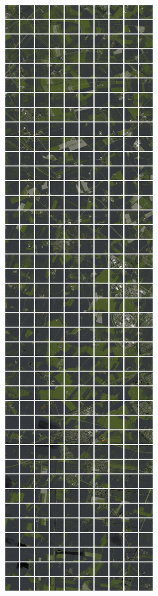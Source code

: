 <html>
<div>
<img src="https://github.com/HakkaTjakka/NL_TILE_MAP/blob/main/18/632/-1066/r.6320.-10660.png" height="44" width="44">
<img src="https://github.com/HakkaTjakka/NL_TILE_MAP/blob/main/18/632/-1066/r.6321.-10660.png" height="44" width="44">
<img src="https://github.com/HakkaTjakka/NL_TILE_MAP/blob/main/18/632/-1066/r.6322.-10660.png" height="44" width="44">
<img src="https://github.com/HakkaTjakka/NL_TILE_MAP/blob/main/18/632/-1066/r.6323.-10660.png" height="44" width="44">
<img src="https://github.com/HakkaTjakka/NL_TILE_MAP/blob/main/18/632/-1066/r.6324.-10660.png" height="44" width="44">
<img src="https://github.com/HakkaTjakka/NL_TILE_MAP/blob/main/18/632/-1066/r.6325.-10660.png" height="44" width="44">
<img src="https://github.com/HakkaTjakka/NL_TILE_MAP/blob/main/18/632/-1066/r.6326.-10660.png" height="44" width="44">
<img src="https://github.com/HakkaTjakka/NL_TILE_MAP/blob/main/18/632/-1066/r.6327.-10660.png" height="44" width="44">
<img src="https://github.com/HakkaTjakka/NL_TILE_MAP/blob/main/18/632/-1066/r.6328.-10660.png" height="44" width="44">
<img src="https://github.com/HakkaTjakka/NL_TILE_MAP/blob/main/18/632/-1066/r.6329.-10660.png" height="44" width="44">
<img src="https://github.com/HakkaTjakka/NL_TILE_MAP/blob/main/18/633/-1066/r.6330.-10660.png" height="44" width="44">
<img src="https://github.com/HakkaTjakka/NL_TILE_MAP/blob/main/18/633/-1066/r.6331.-10660.png" height="44" width="44">
<img src="https://github.com/HakkaTjakka/NL_TILE_MAP/blob/main/18/633/-1066/r.6332.-10660.png" height="44" width="44">
<img src="https://github.com/HakkaTjakka/NL_TILE_MAP/blob/main/18/633/-1066/r.6333.-10660.png" height="44" width="44">
<img src="https://github.com/HakkaTjakka/NL_TILE_MAP/blob/main/18/633/-1066/r.6334.-10660.png" height="44" width="44">
<img src="https://github.com/HakkaTjakka/NL_TILE_MAP/blob/main/18/633/-1066/r.6335.-10660.png" height="44" width="44">
<img src="https://github.com/HakkaTjakka/NL_TILE_MAP/blob/main/18/633/-1066/r.6336.-10660.png" height="44" width="44">
<img src="https://github.com/HakkaTjakka/NL_TILE_MAP/blob/main/18/633/-1066/r.6337.-10660.png" height="44" width="44">
<img src="https://github.com/HakkaTjakka/NL_TILE_MAP/blob/main/18/633/-1066/r.6338.-10660.png" height="44" width="44">
<img src="https://github.com/HakkaTjakka/NL_TILE_MAP/blob/main/18/633/-1066/r.6339.-10660.png" height="44" width="44">
<br>
<img src="https://github.com/HakkaTjakka/NL_TILE_MAP/blob/main/18/632/-1066/r.6320.-10659.png" height="44" width="44">
<img src="https://github.com/HakkaTjakka/NL_TILE_MAP/blob/main/18/632/-1066/r.6321.-10659.png" height="44" width="44">
<img src="https://github.com/HakkaTjakka/NL_TILE_MAP/blob/main/18/632/-1066/r.6322.-10659.png" height="44" width="44">
<img src="https://github.com/HakkaTjakka/NL_TILE_MAP/blob/main/18/632/-1066/r.6323.-10659.png" height="44" width="44">
<img src="https://github.com/HakkaTjakka/NL_TILE_MAP/blob/main/18/632/-1066/r.6324.-10659.png" height="44" width="44">
<img src="https://github.com/HakkaTjakka/NL_TILE_MAP/blob/main/18/632/-1066/r.6325.-10659.png" height="44" width="44">
<img src="https://github.com/HakkaTjakka/NL_TILE_MAP/blob/main/18/632/-1066/r.6326.-10659.png" height="44" width="44">
<img src="https://github.com/HakkaTjakka/NL_TILE_MAP/blob/main/18/632/-1066/r.6327.-10659.png" height="44" width="44">
<img src="https://github.com/HakkaTjakka/NL_TILE_MAP/blob/main/18/632/-1066/r.6328.-10659.png" height="44" width="44">
<img src="https://github.com/HakkaTjakka/NL_TILE_MAP/blob/main/18/632/-1066/r.6329.-10659.png" height="44" width="44">
<img src="https://github.com/HakkaTjakka/NL_TILE_MAP/blob/main/18/633/-1066/r.6330.-10659.png" height="44" width="44">
<img src="https://github.com/HakkaTjakka/NL_TILE_MAP/blob/main/18/633/-1066/r.6331.-10659.png" height="44" width="44">
<img src="https://github.com/HakkaTjakka/NL_TILE_MAP/blob/main/18/633/-1066/r.6332.-10659.png" height="44" width="44">
<img src="https://github.com/HakkaTjakka/NL_TILE_MAP/blob/main/18/633/-1066/r.6333.-10659.png" height="44" width="44">
<img src="https://github.com/HakkaTjakka/NL_TILE_MAP/blob/main/18/633/-1066/r.6334.-10659.png" height="44" width="44">
<img src="https://github.com/HakkaTjakka/NL_TILE_MAP/blob/main/18/633/-1066/r.6335.-10659.png" height="44" width="44">
<img src="https://github.com/HakkaTjakka/NL_TILE_MAP/blob/main/18/633/-1066/r.6336.-10659.png" height="44" width="44">
<img src="https://github.com/HakkaTjakka/NL_TILE_MAP/blob/main/18/633/-1066/r.6337.-10659.png" height="44" width="44">
<img src="https://github.com/HakkaTjakka/NL_TILE_MAP/blob/main/18/633/-1066/r.6338.-10659.png" height="44" width="44">
<img src="https://github.com/HakkaTjakka/NL_TILE_MAP/blob/main/18/633/-1066/r.6339.-10659.png" height="44" width="44">
<br>
<img src="https://github.com/HakkaTjakka/NL_TILE_MAP/blob/main/18/632/-1066/r.6320.-10658.png" height="44" width="44">
<img src="https://github.com/HakkaTjakka/NL_TILE_MAP/blob/main/18/632/-1066/r.6321.-10658.png" height="44" width="44">
<img src="https://github.com/HakkaTjakka/NL_TILE_MAP/blob/main/18/632/-1066/r.6322.-10658.png" height="44" width="44">
<img src="https://github.com/HakkaTjakka/NL_TILE_MAP/blob/main/18/632/-1066/r.6323.-10658.png" height="44" width="44">
<img src="https://github.com/HakkaTjakka/NL_TILE_MAP/blob/main/18/632/-1066/r.6324.-10658.png" height="44" width="44">
<img src="https://github.com/HakkaTjakka/NL_TILE_MAP/blob/main/18/632/-1066/r.6325.-10658.png" height="44" width="44">
<img src="https://github.com/HakkaTjakka/NL_TILE_MAP/blob/main/18/632/-1066/r.6326.-10658.png" height="44" width="44">
<img src="https://github.com/HakkaTjakka/NL_TILE_MAP/blob/main/18/632/-1066/r.6327.-10658.png" height="44" width="44">
<img src="https://github.com/HakkaTjakka/NL_TILE_MAP/blob/main/18/632/-1066/r.6328.-10658.png" height="44" width="44">
<img src="https://github.com/HakkaTjakka/NL_TILE_MAP/blob/main/18/632/-1066/r.6329.-10658.png" height="44" width="44">
<img src="https://github.com/HakkaTjakka/NL_TILE_MAP/blob/main/18/633/-1066/r.6330.-10658.png" height="44" width="44">
<img src="https://github.com/HakkaTjakka/NL_TILE_MAP/blob/main/18/633/-1066/r.6331.-10658.png" height="44" width="44">
<img src="https://github.com/HakkaTjakka/NL_TILE_MAP/blob/main/18/633/-1066/r.6332.-10658.png" height="44" width="44">
<img src="https://github.com/HakkaTjakka/NL_TILE_MAP/blob/main/18/633/-1066/r.6333.-10658.png" height="44" width="44">
<img src="https://github.com/HakkaTjakka/NL_TILE_MAP/blob/main/18/633/-1066/r.6334.-10658.png" height="44" width="44">
<img src="https://github.com/HakkaTjakka/NL_TILE_MAP/blob/main/18/633/-1066/r.6335.-10658.png" height="44" width="44">
<img src="https://github.com/HakkaTjakka/NL_TILE_MAP/blob/main/18/633/-1066/r.6336.-10658.png" height="44" width="44">
<img src="https://github.com/HakkaTjakka/NL_TILE_MAP/blob/main/18/633/-1066/r.6337.-10658.png" height="44" width="44">
<img src="https://github.com/HakkaTjakka/NL_TILE_MAP/blob/main/18/633/-1066/r.6338.-10658.png" height="44" width="44">
<img src="https://github.com/HakkaTjakka/NL_TILE_MAP/blob/main/18/633/-1066/r.6339.-10658.png" height="44" width="44">
<br>
<img src="https://github.com/HakkaTjakka/NL_TILE_MAP/blob/main/18/632/-1066/r.6320.-10657.png" height="44" width="44">
<img src="https://github.com/HakkaTjakka/NL_TILE_MAP/blob/main/18/632/-1066/r.6321.-10657.png" height="44" width="44">
<img src="https://github.com/HakkaTjakka/NL_TILE_MAP/blob/main/18/632/-1066/r.6322.-10657.png" height="44" width="44">
<img src="https://github.com/HakkaTjakka/NL_TILE_MAP/blob/main/18/632/-1066/r.6323.-10657.png" height="44" width="44">
<img src="https://github.com/HakkaTjakka/NL_TILE_MAP/blob/main/18/632/-1066/r.6324.-10657.png" height="44" width="44">
<img src="https://github.com/HakkaTjakka/NL_TILE_MAP/blob/main/18/632/-1066/r.6325.-10657.png" height="44" width="44">
<img src="https://github.com/HakkaTjakka/NL_TILE_MAP/blob/main/18/632/-1066/r.6326.-10657.png" height="44" width="44">
<img src="https://github.com/HakkaTjakka/NL_TILE_MAP/blob/main/18/632/-1066/r.6327.-10657.png" height="44" width="44">
<img src="https://github.com/HakkaTjakka/NL_TILE_MAP/blob/main/18/632/-1066/r.6328.-10657.png" height="44" width="44">
<img src="https://github.com/HakkaTjakka/NL_TILE_MAP/blob/main/18/632/-1066/r.6329.-10657.png" height="44" width="44">
<img src="https://github.com/HakkaTjakka/NL_TILE_MAP/blob/main/18/633/-1066/r.6330.-10657.png" height="44" width="44">
<img src="https://github.com/HakkaTjakka/NL_TILE_MAP/blob/main/18/633/-1066/r.6331.-10657.png" height="44" width="44">
<img src="https://github.com/HakkaTjakka/NL_TILE_MAP/blob/main/18/633/-1066/r.6332.-10657.png" height="44" width="44">
<img src="https://github.com/HakkaTjakka/NL_TILE_MAP/blob/main/18/633/-1066/r.6333.-10657.png" height="44" width="44">
<img src="https://github.com/HakkaTjakka/NL_TILE_MAP/blob/main/18/633/-1066/r.6334.-10657.png" height="44" width="44">
<img src="https://github.com/HakkaTjakka/NL_TILE_MAP/blob/main/18/633/-1066/r.6335.-10657.png" height="44" width="44">
<img src="https://github.com/HakkaTjakka/NL_TILE_MAP/blob/main/18/633/-1066/r.6336.-10657.png" height="44" width="44">
<img src="https://github.com/HakkaTjakka/NL_TILE_MAP/blob/main/18/633/-1066/r.6337.-10657.png" height="44" width="44">
<img src="https://github.com/HakkaTjakka/NL_TILE_MAP/blob/main/18/633/-1066/r.6338.-10657.png" height="44" width="44">
<img src="https://github.com/HakkaTjakka/NL_TILE_MAP/blob/main/18/633/-1066/r.6339.-10657.png" height="44" width="44">
<br>
<img src="https://github.com/HakkaTjakka/NL_TILE_MAP/blob/main/18/632/-1066/r.6320.-10656.png" height="44" width="44">
<img src="https://github.com/HakkaTjakka/NL_TILE_MAP/blob/main/18/632/-1066/r.6321.-10656.png" height="44" width="44">
<img src="https://github.com/HakkaTjakka/NL_TILE_MAP/blob/main/18/632/-1066/r.6322.-10656.png" height="44" width="44">
<img src="https://github.com/HakkaTjakka/NL_TILE_MAP/blob/main/18/632/-1066/r.6323.-10656.png" height="44" width="44">
<img src="https://github.com/HakkaTjakka/NL_TILE_MAP/blob/main/18/632/-1066/r.6324.-10656.png" height="44" width="44">
<img src="https://github.com/HakkaTjakka/NL_TILE_MAP/blob/main/18/632/-1066/r.6325.-10656.png" height="44" width="44">
<img src="https://github.com/HakkaTjakka/NL_TILE_MAP/blob/main/18/632/-1066/r.6326.-10656.png" height="44" width="44">
<img src="https://github.com/HakkaTjakka/NL_TILE_MAP/blob/main/18/632/-1066/r.6327.-10656.png" height="44" width="44">
<img src="https://github.com/HakkaTjakka/NL_TILE_MAP/blob/main/18/632/-1066/r.6328.-10656.png" height="44" width="44">
<img src="https://github.com/HakkaTjakka/NL_TILE_MAP/blob/main/18/632/-1066/r.6329.-10656.png" height="44" width="44">
<img src="https://github.com/HakkaTjakka/NL_TILE_MAP/blob/main/18/633/-1066/r.6330.-10656.png" height="44" width="44">
<img src="https://github.com/HakkaTjakka/NL_TILE_MAP/blob/main/18/633/-1066/r.6331.-10656.png" height="44" width="44">
<img src="https://github.com/HakkaTjakka/NL_TILE_MAP/blob/main/18/633/-1066/r.6332.-10656.png" height="44" width="44">
<img src="https://github.com/HakkaTjakka/NL_TILE_MAP/blob/main/18/633/-1066/r.6333.-10656.png" height="44" width="44">
<img src="https://github.com/HakkaTjakka/NL_TILE_MAP/blob/main/18/633/-1066/r.6334.-10656.png" height="44" width="44">
<img src="https://github.com/HakkaTjakka/NL_TILE_MAP/blob/main/18/633/-1066/r.6335.-10656.png" height="44" width="44">
<img src="https://github.com/HakkaTjakka/NL_TILE_MAP/blob/main/18/633/-1066/r.6336.-10656.png" height="44" width="44">
<img src="https://github.com/HakkaTjakka/NL_TILE_MAP/blob/main/18/633/-1066/r.6337.-10656.png" height="44" width="44">
<img src="https://github.com/HakkaTjakka/NL_TILE_MAP/blob/main/18/633/-1066/r.6338.-10656.png" height="44" width="44">
<img src="https://github.com/HakkaTjakka/NL_TILE_MAP/blob/main/18/633/-1066/r.6339.-10656.png" height="44" width="44">
<br>
<img src="https://github.com/HakkaTjakka/NL_TILE_MAP/blob/main/18/632/-1066/r.6320.-10655.png" height="44" width="44">
<img src="https://github.com/HakkaTjakka/NL_TILE_MAP/blob/main/18/632/-1066/r.6321.-10655.png" height="44" width="44">
<img src="https://github.com/HakkaTjakka/NL_TILE_MAP/blob/main/18/632/-1066/r.6322.-10655.png" height="44" width="44">
<img src="https://github.com/HakkaTjakka/NL_TILE_MAP/blob/main/18/632/-1066/r.6323.-10655.png" height="44" width="44">
<img src="https://github.com/HakkaTjakka/NL_TILE_MAP/blob/main/18/632/-1066/r.6324.-10655.png" height="44" width="44">
<img src="https://github.com/HakkaTjakka/NL_TILE_MAP/blob/main/18/632/-1066/r.6325.-10655.png" height="44" width="44">
<img src="https://github.com/HakkaTjakka/NL_TILE_MAP/blob/main/18/632/-1066/r.6326.-10655.png" height="44" width="44">
<img src="https://github.com/HakkaTjakka/NL_TILE_MAP/blob/main/18/632/-1066/r.6327.-10655.png" height="44" width="44">
<img src="https://github.com/HakkaTjakka/NL_TILE_MAP/blob/main/18/632/-1066/r.6328.-10655.png" height="44" width="44">
<img src="https://github.com/HakkaTjakka/NL_TILE_MAP/blob/main/18/632/-1066/r.6329.-10655.png" height="44" width="44">
<img src="https://github.com/HakkaTjakka/NL_TILE_MAP/blob/main/18/633/-1066/r.6330.-10655.png" height="44" width="44">
<img src="https://github.com/HakkaTjakka/NL_TILE_MAP/blob/main/18/633/-1066/r.6331.-10655.png" height="44" width="44">
<img src="https://github.com/HakkaTjakka/NL_TILE_MAP/blob/main/18/633/-1066/r.6332.-10655.png" height="44" width="44">
<img src="https://github.com/HakkaTjakka/NL_TILE_MAP/blob/main/18/633/-1066/r.6333.-10655.png" height="44" width="44">
<img src="https://github.com/HakkaTjakka/NL_TILE_MAP/blob/main/18/633/-1066/r.6334.-10655.png" height="44" width="44">
<img src="https://github.com/HakkaTjakka/NL_TILE_MAP/blob/main/18/633/-1066/r.6335.-10655.png" height="44" width="44">
<img src="https://github.com/HakkaTjakka/NL_TILE_MAP/blob/main/18/633/-1066/r.6336.-10655.png" height="44" width="44">
<img src="https://github.com/HakkaTjakka/NL_TILE_MAP/blob/main/18/633/-1066/r.6337.-10655.png" height="44" width="44">
<img src="https://github.com/HakkaTjakka/NL_TILE_MAP/blob/main/18/633/-1066/r.6338.-10655.png" height="44" width="44">
<img src="https://github.com/HakkaTjakka/NL_TILE_MAP/blob/main/18/633/-1066/r.6339.-10655.png" height="44" width="44">
<br>
<img src="https://github.com/HakkaTjakka/NL_TILE_MAP/blob/main/18/632/-1066/r.6320.-10654.png" height="44" width="44">
<img src="https://github.com/HakkaTjakka/NL_TILE_MAP/blob/main/18/632/-1066/r.6321.-10654.png" height="44" width="44">
<img src="https://github.com/HakkaTjakka/NL_TILE_MAP/blob/main/18/632/-1066/r.6322.-10654.png" height="44" width="44">
<img src="https://github.com/HakkaTjakka/NL_TILE_MAP/blob/main/18/632/-1066/r.6323.-10654.png" height="44" width="44">
<img src="https://github.com/HakkaTjakka/NL_TILE_MAP/blob/main/18/632/-1066/r.6324.-10654.png" height="44" width="44">
<img src="https://github.com/HakkaTjakka/NL_TILE_MAP/blob/main/18/632/-1066/r.6325.-10654.png" height="44" width="44">
<img src="https://github.com/HakkaTjakka/NL_TILE_MAP/blob/main/18/632/-1066/r.6326.-10654.png" height="44" width="44">
<img src="https://github.com/HakkaTjakka/NL_TILE_MAP/blob/main/18/632/-1066/r.6327.-10654.png" height="44" width="44">
<img src="https://github.com/HakkaTjakka/NL_TILE_MAP/blob/main/18/632/-1066/r.6328.-10654.png" height="44" width="44">
<img src="https://github.com/HakkaTjakka/NL_TILE_MAP/blob/main/18/632/-1066/r.6329.-10654.png" height="44" width="44">
<img src="https://github.com/HakkaTjakka/NL_TILE_MAP/blob/main/18/633/-1066/r.6330.-10654.png" height="44" width="44">
<img src="https://github.com/HakkaTjakka/NL_TILE_MAP/blob/main/18/633/-1066/r.6331.-10654.png" height="44" width="44">
<img src="https://github.com/HakkaTjakka/NL_TILE_MAP/blob/main/18/633/-1066/r.6332.-10654.png" height="44" width="44">
<img src="https://github.com/HakkaTjakka/NL_TILE_MAP/blob/main/18/633/-1066/r.6333.-10654.png" height="44" width="44">
<img src="https://github.com/HakkaTjakka/NL_TILE_MAP/blob/main/18/633/-1066/r.6334.-10654.png" height="44" width="44">
<img src="https://github.com/HakkaTjakka/NL_TILE_MAP/blob/main/18/633/-1066/r.6335.-10654.png" height="44" width="44">
<img src="https://github.com/HakkaTjakka/NL_TILE_MAP/blob/main/18/633/-1066/r.6336.-10654.png" height="44" width="44">
<img src="https://github.com/HakkaTjakka/NL_TILE_MAP/blob/main/18/633/-1066/r.6337.-10654.png" height="44" width="44">
<img src="https://github.com/HakkaTjakka/NL_TILE_MAP/blob/main/18/633/-1066/r.6338.-10654.png" height="44" width="44">
<img src="https://github.com/HakkaTjakka/NL_TILE_MAP/blob/main/18/633/-1066/r.6339.-10654.png" height="44" width="44">
<br>
<img src="https://github.com/HakkaTjakka/NL_TILE_MAP/blob/main/18/632/-1066/r.6320.-10653.png" height="44" width="44">
<img src="https://github.com/HakkaTjakka/NL_TILE_MAP/blob/main/18/632/-1066/r.6321.-10653.png" height="44" width="44">
<img src="https://github.com/HakkaTjakka/NL_TILE_MAP/blob/main/18/632/-1066/r.6322.-10653.png" height="44" width="44">
<img src="https://github.com/HakkaTjakka/NL_TILE_MAP/blob/main/18/632/-1066/r.6323.-10653.png" height="44" width="44">
<img src="https://github.com/HakkaTjakka/NL_TILE_MAP/blob/main/18/632/-1066/r.6324.-10653.png" height="44" width="44">
<img src="https://github.com/HakkaTjakka/NL_TILE_MAP/blob/main/18/632/-1066/r.6325.-10653.png" height="44" width="44">
<img src="https://github.com/HakkaTjakka/NL_TILE_MAP/blob/main/18/632/-1066/r.6326.-10653.png" height="44" width="44">
<img src="https://github.com/HakkaTjakka/NL_TILE_MAP/blob/main/18/632/-1066/r.6327.-10653.png" height="44" width="44">
<img src="https://github.com/HakkaTjakka/NL_TILE_MAP/blob/main/18/632/-1066/r.6328.-10653.png" height="44" width="44">
<img src="https://github.com/HakkaTjakka/NL_TILE_MAP/blob/main/18/632/-1066/r.6329.-10653.png" height="44" width="44">
<img src="https://github.com/HakkaTjakka/NL_TILE_MAP/blob/main/18/633/-1066/r.6330.-10653.png" height="44" width="44">
<img src="https://github.com/HakkaTjakka/NL_TILE_MAP/blob/main/18/633/-1066/r.6331.-10653.png" height="44" width="44">
<img src="https://github.com/HakkaTjakka/NL_TILE_MAP/blob/main/18/633/-1066/r.6332.-10653.png" height="44" width="44">
<img src="https://github.com/HakkaTjakka/NL_TILE_MAP/blob/main/18/633/-1066/r.6333.-10653.png" height="44" width="44">
<img src="https://github.com/HakkaTjakka/NL_TILE_MAP/blob/main/18/633/-1066/r.6334.-10653.png" height="44" width="44">
<img src="https://github.com/HakkaTjakka/NL_TILE_MAP/blob/main/18/633/-1066/r.6335.-10653.png" height="44" width="44">
<img src="https://github.com/HakkaTjakka/NL_TILE_MAP/blob/main/18/633/-1066/r.6336.-10653.png" height="44" width="44">
<img src="https://github.com/HakkaTjakka/NL_TILE_MAP/blob/main/18/633/-1066/r.6337.-10653.png" height="44" width="44">
<img src="https://github.com/HakkaTjakka/NL_TILE_MAP/blob/main/18/633/-1066/r.6338.-10653.png" height="44" width="44">
<img src="https://github.com/HakkaTjakka/NL_TILE_MAP/blob/main/18/633/-1066/r.6339.-10653.png" height="44" width="44">
<br>
<img src="https://github.com/HakkaTjakka/NL_TILE_MAP/blob/main/18/632/-1066/r.6320.-10652.png" height="44" width="44">
<img src="https://github.com/HakkaTjakka/NL_TILE_MAP/blob/main/18/632/-1066/r.6321.-10652.png" height="44" width="44">
<img src="https://github.com/HakkaTjakka/NL_TILE_MAP/blob/main/18/632/-1066/r.6322.-10652.png" height="44" width="44">
<img src="https://github.com/HakkaTjakka/NL_TILE_MAP/blob/main/18/632/-1066/r.6323.-10652.png" height="44" width="44">
<img src="https://github.com/HakkaTjakka/NL_TILE_MAP/blob/main/18/632/-1066/r.6324.-10652.png" height="44" width="44">
<img src="https://github.com/HakkaTjakka/NL_TILE_MAP/blob/main/18/632/-1066/r.6325.-10652.png" height="44" width="44">
<img src="https://github.com/HakkaTjakka/NL_TILE_MAP/blob/main/18/632/-1066/r.6326.-10652.png" height="44" width="44">
<img src="https://github.com/HakkaTjakka/NL_TILE_MAP/blob/main/18/632/-1066/r.6327.-10652.png" height="44" width="44">
<img src="https://github.com/HakkaTjakka/NL_TILE_MAP/blob/main/18/632/-1066/r.6328.-10652.png" height="44" width="44">
<img src="https://github.com/HakkaTjakka/NL_TILE_MAP/blob/main/18/632/-1066/r.6329.-10652.png" height="44" width="44">
<img src="https://github.com/HakkaTjakka/NL_TILE_MAP/blob/main/18/633/-1066/r.6330.-10652.png" height="44" width="44">
<img src="https://github.com/HakkaTjakka/NL_TILE_MAP/blob/main/18/633/-1066/r.6331.-10652.png" height="44" width="44">
<img src="https://github.com/HakkaTjakka/NL_TILE_MAP/blob/main/18/633/-1066/r.6332.-10652.png" height="44" width="44">
<img src="https://github.com/HakkaTjakka/NL_TILE_MAP/blob/main/18/633/-1066/r.6333.-10652.png" height="44" width="44">
<img src="https://github.com/HakkaTjakka/NL_TILE_MAP/blob/main/18/633/-1066/r.6334.-10652.png" height="44" width="44">
<img src="https://github.com/HakkaTjakka/NL_TILE_MAP/blob/main/18/633/-1066/r.6335.-10652.png" height="44" width="44">
<img src="https://github.com/HakkaTjakka/NL_TILE_MAP/blob/main/18/633/-1066/r.6336.-10652.png" height="44" width="44">
<img src="https://github.com/HakkaTjakka/NL_TILE_MAP/blob/main/18/633/-1066/r.6337.-10652.png" height="44" width="44">
<img src="https://github.com/HakkaTjakka/NL_TILE_MAP/blob/main/18/633/-1066/r.6338.-10652.png" height="44" width="44">
<img src="https://github.com/HakkaTjakka/NL_TILE_MAP/blob/main/18/633/-1066/r.6339.-10652.png" height="44" width="44">
<br>
<img src="https://github.com/HakkaTjakka/NL_TILE_MAP/blob/main/18/632/-1066/r.6320.-10651.png" height="44" width="44">
<img src="https://github.com/HakkaTjakka/NL_TILE_MAP/blob/main/18/632/-1066/r.6321.-10651.png" height="44" width="44">
<img src="https://github.com/HakkaTjakka/NL_TILE_MAP/blob/main/18/632/-1066/r.6322.-10651.png" height="44" width="44">
<img src="https://github.com/HakkaTjakka/NL_TILE_MAP/blob/main/18/632/-1066/r.6323.-10651.png" height="44" width="44">
<img src="https://github.com/HakkaTjakka/NL_TILE_MAP/blob/main/18/632/-1066/r.6324.-10651.png" height="44" width="44">
<img src="https://github.com/HakkaTjakka/NL_TILE_MAP/blob/main/18/632/-1066/r.6325.-10651.png" height="44" width="44">
<img src="https://github.com/HakkaTjakka/NL_TILE_MAP/blob/main/18/632/-1066/r.6326.-10651.png" height="44" width="44">
<img src="https://github.com/HakkaTjakka/NL_TILE_MAP/blob/main/18/632/-1066/r.6327.-10651.png" height="44" width="44">
<img src="https://github.com/HakkaTjakka/NL_TILE_MAP/blob/main/18/632/-1066/r.6328.-10651.png" height="44" width="44">
<img src="https://github.com/HakkaTjakka/NL_TILE_MAP/blob/main/18/632/-1066/r.6329.-10651.png" height="44" width="44">
<img src="https://github.com/HakkaTjakka/NL_TILE_MAP/blob/main/18/633/-1066/r.6330.-10651.png" height="44" width="44">
<img src="https://github.com/HakkaTjakka/NL_TILE_MAP/blob/main/18/633/-1066/r.6331.-10651.png" height="44" width="44">
<img src="https://github.com/HakkaTjakka/NL_TILE_MAP/blob/main/18/633/-1066/r.6332.-10651.png" height="44" width="44">
<img src="https://github.com/HakkaTjakka/NL_TILE_MAP/blob/main/18/633/-1066/r.6333.-10651.png" height="44" width="44">
<img src="https://github.com/HakkaTjakka/NL_TILE_MAP/blob/main/18/633/-1066/r.6334.-10651.png" height="44" width="44">
<img src="https://github.com/HakkaTjakka/NL_TILE_MAP/blob/main/18/633/-1066/r.6335.-10651.png" height="44" width="44">
<img src="https://github.com/HakkaTjakka/NL_TILE_MAP/blob/main/18/633/-1066/r.6336.-10651.png" height="44" width="44">
<img src="https://github.com/HakkaTjakka/NL_TILE_MAP/blob/main/18/633/-1066/r.6337.-10651.png" height="44" width="44">
<img src="https://github.com/HakkaTjakka/NL_TILE_MAP/blob/main/18/633/-1066/r.6338.-10651.png" height="44" width="44">
<img src="https://github.com/HakkaTjakka/NL_TILE_MAP/blob/main/18/633/-1066/r.6339.-10651.png" height="44" width="44">
<br>
<img src="https://github.com/HakkaTjakka/NL_TILE_MAP/blob/main/18/632/-1065/r.6320.-10650.png" height="44" width="44">
<img src="https://github.com/HakkaTjakka/NL_TILE_MAP/blob/main/18/632/-1065/r.6321.-10650.png" height="44" width="44">
<img src="https://github.com/HakkaTjakka/NL_TILE_MAP/blob/main/18/632/-1065/r.6322.-10650.png" height="44" width="44">
<img src="https://github.com/HakkaTjakka/NL_TILE_MAP/blob/main/18/632/-1065/r.6323.-10650.png" height="44" width="44">
<img src="https://github.com/HakkaTjakka/NL_TILE_MAP/blob/main/18/632/-1065/r.6324.-10650.png" height="44" width="44">
<img src="https://github.com/HakkaTjakka/NL_TILE_MAP/blob/main/18/632/-1065/r.6325.-10650.png" height="44" width="44">
<img src="https://github.com/HakkaTjakka/NL_TILE_MAP/blob/main/18/632/-1065/r.6326.-10650.png" height="44" width="44">
<img src="https://github.com/HakkaTjakka/NL_TILE_MAP/blob/main/18/632/-1065/r.6327.-10650.png" height="44" width="44">
<img src="https://github.com/HakkaTjakka/NL_TILE_MAP/blob/main/18/632/-1065/r.6328.-10650.png" height="44" width="44">
<img src="https://github.com/HakkaTjakka/NL_TILE_MAP/blob/main/18/632/-1065/r.6329.-10650.png" height="44" width="44">
<img src="https://github.com/HakkaTjakka/NL_TILE_MAP/blob/main/18/633/-1065/r.6330.-10650.png" height="44" width="44">
<img src="https://github.com/HakkaTjakka/NL_TILE_MAP/blob/main/18/633/-1065/r.6331.-10650.png" height="44" width="44">
<img src="https://github.com/HakkaTjakka/NL_TILE_MAP/blob/main/18/633/-1065/r.6332.-10650.png" height="44" width="44">
<img src="https://github.com/HakkaTjakka/NL_TILE_MAP/blob/main/18/633/-1065/r.6333.-10650.png" height="44" width="44">
<img src="https://github.com/HakkaTjakka/NL_TILE_MAP/blob/main/18/633/-1065/r.6334.-10650.png" height="44" width="44">
<img src="https://github.com/HakkaTjakka/NL_TILE_MAP/blob/main/18/633/-1065/r.6335.-10650.png" height="44" width="44">
<img src="https://github.com/HakkaTjakka/NL_TILE_MAP/blob/main/18/633/-1065/r.6336.-10650.png" height="44" width="44">
<img src="https://github.com/HakkaTjakka/NL_TILE_MAP/blob/main/18/633/-1065/r.6337.-10650.png" height="44" width="44">
<img src="https://github.com/HakkaTjakka/NL_TILE_MAP/blob/main/18/633/-1065/r.6338.-10650.png" height="44" width="44">
<img src="https://github.com/HakkaTjakka/NL_TILE_MAP/blob/main/18/633/-1065/r.6339.-10650.png" height="44" width="44">
<br>
<img src="https://github.com/HakkaTjakka/NL_TILE_MAP/blob/main/18/632/-1065/r.6320.-10649.png" height="44" width="44">
<img src="https://github.com/HakkaTjakka/NL_TILE_MAP/blob/main/18/632/-1065/r.6321.-10649.png" height="44" width="44">
<img src="https://github.com/HakkaTjakka/NL_TILE_MAP/blob/main/18/632/-1065/r.6322.-10649.png" height="44" width="44">
<img src="https://github.com/HakkaTjakka/NL_TILE_MAP/blob/main/18/632/-1065/r.6323.-10649.png" height="44" width="44">
<img src="https://github.com/HakkaTjakka/NL_TILE_MAP/blob/main/18/632/-1065/r.6324.-10649.png" height="44" width="44">
<img src="https://github.com/HakkaTjakka/NL_TILE_MAP/blob/main/18/632/-1065/r.6325.-10649.png" height="44" width="44">
<img src="https://github.com/HakkaTjakka/NL_TILE_MAP/blob/main/18/632/-1065/r.6326.-10649.png" height="44" width="44">
<img src="https://github.com/HakkaTjakka/NL_TILE_MAP/blob/main/18/632/-1065/r.6327.-10649.png" height="44" width="44">
<img src="https://github.com/HakkaTjakka/NL_TILE_MAP/blob/main/18/632/-1065/r.6328.-10649.png" height="44" width="44">
<img src="https://github.com/HakkaTjakka/NL_TILE_MAP/blob/main/18/632/-1065/r.6329.-10649.png" height="44" width="44">
<img src="https://github.com/HakkaTjakka/NL_TILE_MAP/blob/main/18/633/-1065/r.6330.-10649.png" height="44" width="44">
<img src="https://github.com/HakkaTjakka/NL_TILE_MAP/blob/main/18/633/-1065/r.6331.-10649.png" height="44" width="44">
<img src="https://github.com/HakkaTjakka/NL_TILE_MAP/blob/main/18/633/-1065/r.6332.-10649.png" height="44" width="44">
<img src="https://github.com/HakkaTjakka/NL_TILE_MAP/blob/main/18/633/-1065/r.6333.-10649.png" height="44" width="44">
<img src="https://github.com/HakkaTjakka/NL_TILE_MAP/blob/main/18/633/-1065/r.6334.-10649.png" height="44" width="44">
<img src="https://github.com/HakkaTjakka/NL_TILE_MAP/blob/main/18/633/-1065/r.6335.-10649.png" height="44" width="44">
<img src="https://github.com/HakkaTjakka/NL_TILE_MAP/blob/main/18/633/-1065/r.6336.-10649.png" height="44" width="44">
<img src="https://github.com/HakkaTjakka/NL_TILE_MAP/blob/main/18/633/-1065/r.6337.-10649.png" height="44" width="44">
<img src="https://github.com/HakkaTjakka/NL_TILE_MAP/blob/main/18/633/-1065/r.6338.-10649.png" height="44" width="44">
<img src="https://github.com/HakkaTjakka/NL_TILE_MAP/blob/main/18/633/-1065/r.6339.-10649.png" height="44" width="44">
<br>
<img src="https://github.com/HakkaTjakka/NL_TILE_MAP/blob/main/18/632/-1065/r.6320.-10648.png" height="44" width="44">
<img src="https://github.com/HakkaTjakka/NL_TILE_MAP/blob/main/18/632/-1065/r.6321.-10648.png" height="44" width="44">
<img src="https://github.com/HakkaTjakka/NL_TILE_MAP/blob/main/18/632/-1065/r.6322.-10648.png" height="44" width="44">
<img src="https://github.com/HakkaTjakka/NL_TILE_MAP/blob/main/18/632/-1065/r.6323.-10648.png" height="44" width="44">
<img src="https://github.com/HakkaTjakka/NL_TILE_MAP/blob/main/18/632/-1065/r.6324.-10648.png" height="44" width="44">
<img src="https://github.com/HakkaTjakka/NL_TILE_MAP/blob/main/18/632/-1065/r.6325.-10648.png" height="44" width="44">
<img src="https://github.com/HakkaTjakka/NL_TILE_MAP/blob/main/18/632/-1065/r.6326.-10648.png" height="44" width="44">
<img src="https://github.com/HakkaTjakka/NL_TILE_MAP/blob/main/18/632/-1065/r.6327.-10648.png" height="44" width="44">
<img src="https://github.com/HakkaTjakka/NL_TILE_MAP/blob/main/18/632/-1065/r.6328.-10648.png" height="44" width="44">
<img src="https://github.com/HakkaTjakka/NL_TILE_MAP/blob/main/18/632/-1065/r.6329.-10648.png" height="44" width="44">
<img src="https://github.com/HakkaTjakka/NL_TILE_MAP/blob/main/18/633/-1065/r.6330.-10648.png" height="44" width="44">
<img src="https://github.com/HakkaTjakka/NL_TILE_MAP/blob/main/18/633/-1065/r.6331.-10648.png" height="44" width="44">
<img src="https://github.com/HakkaTjakka/NL_TILE_MAP/blob/main/18/633/-1065/r.6332.-10648.png" height="44" width="44">
<img src="https://github.com/HakkaTjakka/NL_TILE_MAP/blob/main/18/633/-1065/r.6333.-10648.png" height="44" width="44">
<img src="https://github.com/HakkaTjakka/NL_TILE_MAP/blob/main/18/633/-1065/r.6334.-10648.png" height="44" width="44">
<img src="https://github.com/HakkaTjakka/NL_TILE_MAP/blob/main/18/633/-1065/r.6335.-10648.png" height="44" width="44">
<img src="https://github.com/HakkaTjakka/NL_TILE_MAP/blob/main/18/633/-1065/r.6336.-10648.png" height="44" width="44">
<img src="https://github.com/HakkaTjakka/NL_TILE_MAP/blob/main/18/633/-1065/r.6337.-10648.png" height="44" width="44">
<img src="https://github.com/HakkaTjakka/NL_TILE_MAP/blob/main/18/633/-1065/r.6338.-10648.png" height="44" width="44">
<img src="https://github.com/HakkaTjakka/NL_TILE_MAP/blob/main/18/633/-1065/r.6339.-10648.png" height="44" width="44">
<br>
<img src="https://github.com/HakkaTjakka/NL_TILE_MAP/blob/main/18/632/-1065/r.6320.-10647.png" height="44" width="44">
<img src="https://github.com/HakkaTjakka/NL_TILE_MAP/blob/main/18/632/-1065/r.6321.-10647.png" height="44" width="44">
<img src="https://github.com/HakkaTjakka/NL_TILE_MAP/blob/main/18/632/-1065/r.6322.-10647.png" height="44" width="44">
<img src="https://github.com/HakkaTjakka/NL_TILE_MAP/blob/main/18/632/-1065/r.6323.-10647.png" height="44" width="44">
<img src="https://github.com/HakkaTjakka/NL_TILE_MAP/blob/main/18/632/-1065/r.6324.-10647.png" height="44" width="44">
<img src="https://github.com/HakkaTjakka/NL_TILE_MAP/blob/main/18/632/-1065/r.6325.-10647.png" height="44" width="44">
<img src="https://github.com/HakkaTjakka/NL_TILE_MAP/blob/main/18/632/-1065/r.6326.-10647.png" height="44" width="44">
<img src="https://github.com/HakkaTjakka/NL_TILE_MAP/blob/main/18/632/-1065/r.6327.-10647.png" height="44" width="44">
<img src="https://github.com/HakkaTjakka/NL_TILE_MAP/blob/main/18/632/-1065/r.6328.-10647.png" height="44" width="44">
<img src="https://github.com/HakkaTjakka/NL_TILE_MAP/blob/main/18/632/-1065/r.6329.-10647.png" height="44" width="44">
<img src="https://github.com/HakkaTjakka/NL_TILE_MAP/blob/main/18/633/-1065/r.6330.-10647.png" height="44" width="44">
<img src="https://github.com/HakkaTjakka/NL_TILE_MAP/blob/main/18/633/-1065/r.6331.-10647.png" height="44" width="44">
<img src="https://github.com/HakkaTjakka/NL_TILE_MAP/blob/main/18/633/-1065/r.6332.-10647.png" height="44" width="44">
<img src="https://github.com/HakkaTjakka/NL_TILE_MAP/blob/main/18/633/-1065/r.6333.-10647.png" height="44" width="44">
<img src="https://github.com/HakkaTjakka/NL_TILE_MAP/blob/main/18/633/-1065/r.6334.-10647.png" height="44" width="44">
<img src="https://github.com/HakkaTjakka/NL_TILE_MAP/blob/main/18/633/-1065/r.6335.-10647.png" height="44" width="44">
<img src="https://github.com/HakkaTjakka/NL_TILE_MAP/blob/main/18/633/-1065/r.6336.-10647.png" height="44" width="44">
<img src="https://github.com/HakkaTjakka/NL_TILE_MAP/blob/main/18/633/-1065/r.6337.-10647.png" height="44" width="44">
<img src="https://github.com/HakkaTjakka/NL_TILE_MAP/blob/main/18/633/-1065/r.6338.-10647.png" height="44" width="44">
<img src="https://github.com/HakkaTjakka/NL_TILE_MAP/blob/main/18/633/-1065/r.6339.-10647.png" height="44" width="44">
<br>
<img src="https://github.com/HakkaTjakka/NL_TILE_MAP/blob/main/18/632/-1065/r.6320.-10646.png" height="44" width="44">
<img src="https://github.com/HakkaTjakka/NL_TILE_MAP/blob/main/18/632/-1065/r.6321.-10646.png" height="44" width="44">
<img src="https://github.com/HakkaTjakka/NL_TILE_MAP/blob/main/18/632/-1065/r.6322.-10646.png" height="44" width="44">
<img src="https://github.com/HakkaTjakka/NL_TILE_MAP/blob/main/18/632/-1065/r.6323.-10646.png" height="44" width="44">
<img src="https://github.com/HakkaTjakka/NL_TILE_MAP/blob/main/18/632/-1065/r.6324.-10646.png" height="44" width="44">
<img src="https://github.com/HakkaTjakka/NL_TILE_MAP/blob/main/18/632/-1065/r.6325.-10646.png" height="44" width="44">
<img src="https://github.com/HakkaTjakka/NL_TILE_MAP/blob/main/18/632/-1065/r.6326.-10646.png" height="44" width="44">
<img src="https://github.com/HakkaTjakka/NL_TILE_MAP/blob/main/18/632/-1065/r.6327.-10646.png" height="44" width="44">
<img src="https://github.com/HakkaTjakka/NL_TILE_MAP/blob/main/18/632/-1065/r.6328.-10646.png" height="44" width="44">
<img src="https://github.com/HakkaTjakka/NL_TILE_MAP/blob/main/18/632/-1065/r.6329.-10646.png" height="44" width="44">
<img src="https://github.com/HakkaTjakka/NL_TILE_MAP/blob/main/18/633/-1065/r.6330.-10646.png" height="44" width="44">
<img src="https://github.com/HakkaTjakka/NL_TILE_MAP/blob/main/18/633/-1065/r.6331.-10646.png" height="44" width="44">
<img src="https://github.com/HakkaTjakka/NL_TILE_MAP/blob/main/18/633/-1065/r.6332.-10646.png" height="44" width="44">
<img src="https://github.com/HakkaTjakka/NL_TILE_MAP/blob/main/18/633/-1065/r.6333.-10646.png" height="44" width="44">
<img src="https://github.com/HakkaTjakka/NL_TILE_MAP/blob/main/18/633/-1065/r.6334.-10646.png" height="44" width="44">
<img src="https://github.com/HakkaTjakka/NL_TILE_MAP/blob/main/18/633/-1065/r.6335.-10646.png" height="44" width="44">
<img src="https://github.com/HakkaTjakka/NL_TILE_MAP/blob/main/18/633/-1065/r.6336.-10646.png" height="44" width="44">
<img src="https://github.com/HakkaTjakka/NL_TILE_MAP/blob/main/18/633/-1065/r.6337.-10646.png" height="44" width="44">
<img src="https://github.com/HakkaTjakka/NL_TILE_MAP/blob/main/18/633/-1065/r.6338.-10646.png" height="44" width="44">
<img src="https://github.com/HakkaTjakka/NL_TILE_MAP/blob/main/18/633/-1065/r.6339.-10646.png" height="44" width="44">
<br>
<img src="https://github.com/HakkaTjakka/NL_TILE_MAP/blob/main/18/632/-1065/r.6320.-10645.png" height="44" width="44">
<img src="https://github.com/HakkaTjakka/NL_TILE_MAP/blob/main/18/632/-1065/r.6321.-10645.png" height="44" width="44">
<img src="https://github.com/HakkaTjakka/NL_TILE_MAP/blob/main/18/632/-1065/r.6322.-10645.png" height="44" width="44">
<img src="https://github.com/HakkaTjakka/NL_TILE_MAP/blob/main/18/632/-1065/r.6323.-10645.png" height="44" width="44">
<img src="https://github.com/HakkaTjakka/NL_TILE_MAP/blob/main/18/632/-1065/r.6324.-10645.png" height="44" width="44">
<img src="https://github.com/HakkaTjakka/NL_TILE_MAP/blob/main/18/632/-1065/r.6325.-10645.png" height="44" width="44">
<img src="https://github.com/HakkaTjakka/NL_TILE_MAP/blob/main/18/632/-1065/r.6326.-10645.png" height="44" width="44">
<img src="https://github.com/HakkaTjakka/NL_TILE_MAP/blob/main/18/632/-1065/r.6327.-10645.png" height="44" width="44">
<img src="https://github.com/HakkaTjakka/NL_TILE_MAP/blob/main/18/632/-1065/r.6328.-10645.png" height="44" width="44">
<img src="https://github.com/HakkaTjakka/NL_TILE_MAP/blob/main/18/632/-1065/r.6329.-10645.png" height="44" width="44">
<img src="https://github.com/HakkaTjakka/NL_TILE_MAP/blob/main/18/633/-1065/r.6330.-10645.png" height="44" width="44">
<img src="https://github.com/HakkaTjakka/NL_TILE_MAP/blob/main/18/633/-1065/r.6331.-10645.png" height="44" width="44">
<img src="https://github.com/HakkaTjakka/NL_TILE_MAP/blob/main/18/633/-1065/r.6332.-10645.png" height="44" width="44">
<img src="https://github.com/HakkaTjakka/NL_TILE_MAP/blob/main/18/633/-1065/r.6333.-10645.png" height="44" width="44">
<img src="https://github.com/HakkaTjakka/NL_TILE_MAP/blob/main/18/633/-1065/r.6334.-10645.png" height="44" width="44">
<img src="https://github.com/HakkaTjakka/NL_TILE_MAP/blob/main/18/633/-1065/r.6335.-10645.png" height="44" width="44">
<img src="https://github.com/HakkaTjakka/NL_TILE_MAP/blob/main/18/633/-1065/r.6336.-10645.png" height="44" width="44">
<img src="https://github.com/HakkaTjakka/NL_TILE_MAP/blob/main/18/633/-1065/r.6337.-10645.png" height="44" width="44">
<img src="https://github.com/HakkaTjakka/NL_TILE_MAP/blob/main/18/633/-1065/r.6338.-10645.png" height="44" width="44">
<img src="https://github.com/HakkaTjakka/NL_TILE_MAP/blob/main/18/633/-1065/r.6339.-10645.png" height="44" width="44">
<br>
<img src="https://github.com/HakkaTjakka/NL_TILE_MAP/blob/main/18/632/-1065/r.6320.-10644.png" height="44" width="44">
<img src="https://github.com/HakkaTjakka/NL_TILE_MAP/blob/main/18/632/-1065/r.6321.-10644.png" height="44" width="44">
<img src="https://github.com/HakkaTjakka/NL_TILE_MAP/blob/main/18/632/-1065/r.6322.-10644.png" height="44" width="44">
<img src="https://github.com/HakkaTjakka/NL_TILE_MAP/blob/main/18/632/-1065/r.6323.-10644.png" height="44" width="44">
<img src="https://github.com/HakkaTjakka/NL_TILE_MAP/blob/main/18/632/-1065/r.6324.-10644.png" height="44" width="44">
<img src="https://github.com/HakkaTjakka/NL_TILE_MAP/blob/main/18/632/-1065/r.6325.-10644.png" height="44" width="44">
<img src="https://github.com/HakkaTjakka/NL_TILE_MAP/blob/main/18/632/-1065/r.6326.-10644.png" height="44" width="44">
<img src="https://github.com/HakkaTjakka/NL_TILE_MAP/blob/main/18/632/-1065/r.6327.-10644.png" height="44" width="44">
<img src="https://github.com/HakkaTjakka/NL_TILE_MAP/blob/main/18/632/-1065/r.6328.-10644.png" height="44" width="44">
<img src="https://github.com/HakkaTjakka/NL_TILE_MAP/blob/main/18/632/-1065/r.6329.-10644.png" height="44" width="44">
<img src="https://github.com/HakkaTjakka/NL_TILE_MAP/blob/main/18/633/-1065/r.6330.-10644.png" height="44" width="44">
<img src="https://github.com/HakkaTjakka/NL_TILE_MAP/blob/main/18/633/-1065/r.6331.-10644.png" height="44" width="44">
<img src="https://github.com/HakkaTjakka/NL_TILE_MAP/blob/main/18/633/-1065/r.6332.-10644.png" height="44" width="44">
<img src="https://github.com/HakkaTjakka/NL_TILE_MAP/blob/main/18/633/-1065/r.6333.-10644.png" height="44" width="44">
<img src="https://github.com/HakkaTjakka/NL_TILE_MAP/blob/main/18/633/-1065/r.6334.-10644.png" height="44" width="44">
<img src="https://github.com/HakkaTjakka/NL_TILE_MAP/blob/main/18/633/-1065/r.6335.-10644.png" height="44" width="44">
<img src="https://github.com/HakkaTjakka/NL_TILE_MAP/blob/main/18/633/-1065/r.6336.-10644.png" height="44" width="44">
<img src="https://github.com/HakkaTjakka/NL_TILE_MAP/blob/main/18/633/-1065/r.6337.-10644.png" height="44" width="44">
<img src="https://github.com/HakkaTjakka/NL_TILE_MAP/blob/main/18/633/-1065/r.6338.-10644.png" height="44" width="44">
<img src="https://github.com/HakkaTjakka/NL_TILE_MAP/blob/main/18/633/-1065/r.6339.-10644.png" height="44" width="44">
<br>
<img src="https://github.com/HakkaTjakka/NL_TILE_MAP/blob/main/18/632/-1065/r.6320.-10643.png" height="44" width="44">
<img src="https://github.com/HakkaTjakka/NL_TILE_MAP/blob/main/18/632/-1065/r.6321.-10643.png" height="44" width="44">
<img src="https://github.com/HakkaTjakka/NL_TILE_MAP/blob/main/18/632/-1065/r.6322.-10643.png" height="44" width="44">
<img src="https://github.com/HakkaTjakka/NL_TILE_MAP/blob/main/18/632/-1065/r.6323.-10643.png" height="44" width="44">
<img src="https://github.com/HakkaTjakka/NL_TILE_MAP/blob/main/18/632/-1065/r.6324.-10643.png" height="44" width="44">
<img src="https://github.com/HakkaTjakka/NL_TILE_MAP/blob/main/18/632/-1065/r.6325.-10643.png" height="44" width="44">
<img src="https://github.com/HakkaTjakka/NL_TILE_MAP/blob/main/18/632/-1065/r.6326.-10643.png" height="44" width="44">
<img src="https://github.com/HakkaTjakka/NL_TILE_MAP/blob/main/18/632/-1065/r.6327.-10643.png" height="44" width="44">
<img src="https://github.com/HakkaTjakka/NL_TILE_MAP/blob/main/18/632/-1065/r.6328.-10643.png" height="44" width="44">
<img src="https://github.com/HakkaTjakka/NL_TILE_MAP/blob/main/18/632/-1065/r.6329.-10643.png" height="44" width="44">
<img src="https://github.com/HakkaTjakka/NL_TILE_MAP/blob/main/18/633/-1065/r.6330.-10643.png" height="44" width="44">
<img src="https://github.com/HakkaTjakka/NL_TILE_MAP/blob/main/18/633/-1065/r.6331.-10643.png" height="44" width="44">
<img src="https://github.com/HakkaTjakka/NL_TILE_MAP/blob/main/18/633/-1065/r.6332.-10643.png" height="44" width="44">
<img src="https://github.com/HakkaTjakka/NL_TILE_MAP/blob/main/18/633/-1065/r.6333.-10643.png" height="44" width="44">
<img src="https://github.com/HakkaTjakka/NL_TILE_MAP/blob/main/18/633/-1065/r.6334.-10643.png" height="44" width="44">
<img src="https://github.com/HakkaTjakka/NL_TILE_MAP/blob/main/18/633/-1065/r.6335.-10643.png" height="44" width="44">
<img src="https://github.com/HakkaTjakka/NL_TILE_MAP/blob/main/18/633/-1065/r.6336.-10643.png" height="44" width="44">
<img src="https://github.com/HakkaTjakka/NL_TILE_MAP/blob/main/18/633/-1065/r.6337.-10643.png" height="44" width="44">
<img src="https://github.com/HakkaTjakka/NL_TILE_MAP/blob/main/18/633/-1065/r.6338.-10643.png" height="44" width="44">
<img src="https://github.com/HakkaTjakka/NL_TILE_MAP/blob/main/18/633/-1065/r.6339.-10643.png" height="44" width="44">
<br>
<img src="https://github.com/HakkaTjakka/NL_TILE_MAP/blob/main/18/632/-1065/r.6320.-10642.png" height="44" width="44">
<img src="https://github.com/HakkaTjakka/NL_TILE_MAP/blob/main/18/632/-1065/r.6321.-10642.png" height="44" width="44">
<img src="https://github.com/HakkaTjakka/NL_TILE_MAP/blob/main/18/632/-1065/r.6322.-10642.png" height="44" width="44">
<img src="https://github.com/HakkaTjakka/NL_TILE_MAP/blob/main/18/632/-1065/r.6323.-10642.png" height="44" width="44">
<img src="https://github.com/HakkaTjakka/NL_TILE_MAP/blob/main/18/632/-1065/r.6324.-10642.png" height="44" width="44">
<img src="https://github.com/HakkaTjakka/NL_TILE_MAP/blob/main/18/632/-1065/r.6325.-10642.png" height="44" width="44">
<img src="https://github.com/HakkaTjakka/NL_TILE_MAP/blob/main/18/632/-1065/r.6326.-10642.png" height="44" width="44">
<img src="https://github.com/HakkaTjakka/NL_TILE_MAP/blob/main/18/632/-1065/r.6327.-10642.png" height="44" width="44">
<img src="https://github.com/HakkaTjakka/NL_TILE_MAP/blob/main/18/632/-1065/r.6328.-10642.png" height="44" width="44">
<img src="https://github.com/HakkaTjakka/NL_TILE_MAP/blob/main/18/632/-1065/r.6329.-10642.png" height="44" width="44">
<img src="https://github.com/HakkaTjakka/NL_TILE_MAP/blob/main/18/633/-1065/r.6330.-10642.png" height="44" width="44">
<img src="https://github.com/HakkaTjakka/NL_TILE_MAP/blob/main/18/633/-1065/r.6331.-10642.png" height="44" width="44">
<img src="https://github.com/HakkaTjakka/NL_TILE_MAP/blob/main/18/633/-1065/r.6332.-10642.png" height="44" width="44">
<img src="https://github.com/HakkaTjakka/NL_TILE_MAP/blob/main/18/633/-1065/r.6333.-10642.png" height="44" width="44">
<img src="https://github.com/HakkaTjakka/NL_TILE_MAP/blob/main/18/633/-1065/r.6334.-10642.png" height="44" width="44">
<img src="https://github.com/HakkaTjakka/NL_TILE_MAP/blob/main/18/633/-1065/r.6335.-10642.png" height="44" width="44">
<img src="https://github.com/HakkaTjakka/NL_TILE_MAP/blob/main/18/633/-1065/r.6336.-10642.png" height="44" width="44">
<img src="https://github.com/HakkaTjakka/NL_TILE_MAP/blob/main/18/633/-1065/r.6337.-10642.png" height="44" width="44">
<img src="https://github.com/HakkaTjakka/NL_TILE_MAP/blob/main/18/633/-1065/r.6338.-10642.png" height="44" width="44">
<img src="https://github.com/HakkaTjakka/NL_TILE_MAP/blob/main/18/633/-1065/r.6339.-10642.png" height="44" width="44">
<br>
<img src="https://github.com/HakkaTjakka/NL_TILE_MAP/blob/main/18/632/-1065/r.6320.-10641.png" height="44" width="44">
<img src="https://github.com/HakkaTjakka/NL_TILE_MAP/blob/main/18/632/-1065/r.6321.-10641.png" height="44" width="44">
<img src="https://github.com/HakkaTjakka/NL_TILE_MAP/blob/main/18/632/-1065/r.6322.-10641.png" height="44" width="44">
<img src="https://github.com/HakkaTjakka/NL_TILE_MAP/blob/main/18/632/-1065/r.6323.-10641.png" height="44" width="44">
<img src="https://github.com/HakkaTjakka/NL_TILE_MAP/blob/main/18/632/-1065/r.6324.-10641.png" height="44" width="44">
<img src="https://github.com/HakkaTjakka/NL_TILE_MAP/blob/main/18/632/-1065/r.6325.-10641.png" height="44" width="44">
<img src="https://github.com/HakkaTjakka/NL_TILE_MAP/blob/main/18/632/-1065/r.6326.-10641.png" height="44" width="44">
<img src="https://github.com/HakkaTjakka/NL_TILE_MAP/blob/main/18/632/-1065/r.6327.-10641.png" height="44" width="44">
<img src="https://github.com/HakkaTjakka/NL_TILE_MAP/blob/main/18/632/-1065/r.6328.-10641.png" height="44" width="44">
<img src="https://github.com/HakkaTjakka/NL_TILE_MAP/blob/main/18/632/-1065/r.6329.-10641.png" height="44" width="44">
<img src="https://github.com/HakkaTjakka/NL_TILE_MAP/blob/main/18/633/-1065/r.6330.-10641.png" height="44" width="44">
<img src="https://github.com/HakkaTjakka/NL_TILE_MAP/blob/main/18/633/-1065/r.6331.-10641.png" height="44" width="44">
<img src="https://github.com/HakkaTjakka/NL_TILE_MAP/blob/main/18/633/-1065/r.6332.-10641.png" height="44" width="44">
<img src="https://github.com/HakkaTjakka/NL_TILE_MAP/blob/main/18/633/-1065/r.6333.-10641.png" height="44" width="44">
<img src="https://github.com/HakkaTjakka/NL_TILE_MAP/blob/main/18/633/-1065/r.6334.-10641.png" height="44" width="44">
<img src="https://github.com/HakkaTjakka/NL_TILE_MAP/blob/main/18/633/-1065/r.6335.-10641.png" height="44" width="44">
<img src="https://github.com/HakkaTjakka/NL_TILE_MAP/blob/main/18/633/-1065/r.6336.-10641.png" height="44" width="44">
<img src="https://github.com/HakkaTjakka/NL_TILE_MAP/blob/main/18/633/-1065/r.6337.-10641.png" height="44" width="44">
<img src="https://github.com/HakkaTjakka/NL_TILE_MAP/blob/main/18/633/-1065/r.6338.-10641.png" height="44" width="44">
<img src="https://github.com/HakkaTjakka/NL_TILE_MAP/blob/main/18/633/-1065/r.6339.-10641.png" height="44" width="44">
<br>
</div>
</html>
